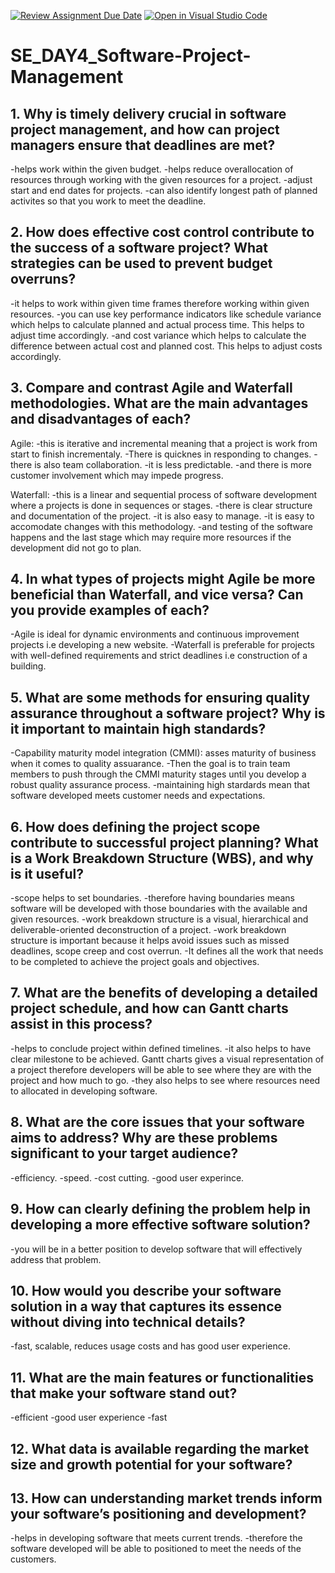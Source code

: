 [![Review Assignment Due Date](https://classroom.github.com/assets/deadline-readme-button-22041afd0340ce965d47ae6ef1cefeee28c7c493a6346c4f15d667ab976d596c.svg)](https://classroom.github.com/a/9pw6JKcu)
[![Open in Visual Studio Code](https://classroom.github.com/assets/open-in-vscode-2e0aaae1b6195c2367325f4f02e2d04e9abb55f0b24a779b69b11b9e10269abc.svg)](https://classroom.github.com/online_ide?assignment_repo_id=15936271&assignment_repo_type=AssignmentRepo)
# SE_DAY4_Software-Project-Management
## 1. Why is timely delivery crucial in software project management, and how can project managers ensure that deadlines are met?
-helps work within the given budget.
-helps reduce overallocation of resources through working with the given resources for a project.
-adjust start and end dates for projects.
-can also identify longest path of planned activites so that you work to meet the deadline.

## 2. How does effective cost control contribute to the success of a software project? What strategies can be used to prevent budget overruns?
-it helps to work within given time frames therefore working within  given resources.
-you can use key performance indicators like schedule variance which helps to calculate planned and actual process time. This helps to adjust time accordingly.
-and cost variance which helps to calculate the difference between actual cost and planned cost. This helps to adjust costs accordingly.

## 3. Compare and contrast Agile and Waterfall methodologies. What are the main advantages and disadvantages of each?
Agile:
-this is iterative and incremental meaning that a project is work from start to finish incrementaly.
-There is quicknes in responding to changes.
-there is also team collaboration.
-it is less predictable.
-and there is more customer involvement which may impede progress.

Waterfall:
-this is a linear and sequential process of software development where a projects is done in sequences or stages.
-there is clear structure and documentation of the project.
-it is also easy to manage.
-it is easy to accomodate changes with this methodology.
-and testing of the software happens and the last stage which may require more resources if the development did not go to plan.

## 4. In what types of projects might Agile be more beneficial than Waterfall, and vice versa? Can you provide examples of each?
-Agile is ideal for dynamic environments and continuous improvement projects i.e developing a new website.
-Waterfall is preferable for projects with well-defined requirements and strict deadlines i.e construction of a building.

## 5. What are some methods for ensuring quality assurance throughout a software project? Why is it important to maintain high standards?
-Capability maturity model integration (CMMI): asses maturity of business when it comes to quality assuarance.
-Then the goal is to train team members to push through the CMMI maturity stages until you develop a robust quality assurance process.
-maintaining high stardards mean that software developed meets customer needs and expectations.

## 6. How does defining the project scope contribute to successful project planning? What is a Work Breakdown Structure (WBS), and why is it useful?
-scope helps to set boundaries.
-therefore having boundaries means software will be developed with those boundaries with the available and given resources.
-work breakdown structure is a visual, hierarchical and deliverable-oriented deconstruction of a project.
-work breakdown structure is important because it helps avoid issues such as missed deadlines, scope creep and cost overrun.
-It defines all the work that needs to be completed to achieve the project goals and objectives.

## 7. What are the benefits of developing a detailed project schedule, and how can Gantt charts assist in this process?
-helps to conclude project within defined timelines.
-it also helps to have clear milestone to be achieved.
Gantt charts gives a visual representation of a project therefore developers will be able to see where they are with the project and how much to go.
-they also helps to see where resources need to allocated in developing software.

## 8. What are the core issues that your software aims to address? Why are these problems significant to your target audience?
-efficiency.
-speed.
-cost cutting.
-good user experince.

## 9. How can clearly defining the problem help in developing a more effective software solution?
-you will be in a better position to develop software that will effectively address that problem.

## 10. How would you describe your software solution in a way that captures its essence without diving into technical details?
-fast, scalable, reduces usage costs and has good user experience.

## 11. What are the main features or functionalities that make your software stand out?
-efficient
-good user experience
-fast

## 12. What data is available regarding the market size and growth potential for your software?

## 13. How can understanding market trends inform your software’s positioning and development?
-helps in developing software that meets current trends.
-therefore the software developed will be able to positioned to meet the needs of the customers.
